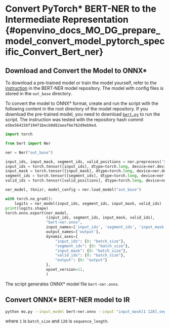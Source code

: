 # Convert PyTorch* BERT-NER to the Intermediate Representation {#openvino_docs_MO_DG_prepare_model_convert_model_pytorch_specific_Convert_Bert_ner}

## Download and Convert the Model to ONNX*

To download a pre-trained model or train the model yourself, refer
to the [instruction](https://github.com/kamalkraj/BERT-NER/blob/dev/README.md) in the
BERT-NER model repository. The model with config files is stored in the `out_base` directory.

To convert the model to ONNX* format, create and run the script with the following content in the root
directory of the model repository. If you download the pre-trained model, you need
to download [`bert.py`](https://github.com/kamalkraj/BERT-NER/blob/dev/bert.py) to run the script.
The instruction was tested with the repository hash commit `e5be564156f194f1becb0d82aeaf6e762d9eb9ed`.

```python
import torch

from bert import Ner

ner = Ner("out_base")

input_ids, input_mask, segment_ids, valid_positions = ner.preprocess('Steve went to Paris')
input_ids = torch.tensor([input_ids], dtype=torch.long, device=ner.device)
input_mask = torch.tensor([input_mask], dtype=torch.long, device=ner.device)
segment_ids = torch.tensor([segment_ids], dtype=torch.long, device=ner.device)
valid_ids = torch.tensor([valid_positions], dtype=torch.long, device=ner.device)

ner_model, tknizr, model_config = ner.load_model("out_base")

with torch.no_grad():
    logits = ner_model(input_ids, segment_ids, input_mask, valid_ids)
print(logits.shape)
torch.onnx.export(ner_model,
                  (input_ids, segment_ids, input_mask, valid_ids),
                  "bert-ner.onnx",
                  input_names=['input_ids', 'segment_ids', 'input_mask', 'valid_ids'],
                  output_names=['output'],
                  dynamic_axes={
                      "input_ids": {0: "batch_size"},
                      "segment_ids": {0: "batch_size"},
                      "input_mask": {0: "batch_size"},
                      "valid_ids": {0: "batch_size"},
                      "output": {0: "output"}
                  },
                  opset_version=11,
                  )
```

The script generates ONNX* model file `bert-ner.onnx`.

## Convert ONNX* BERT-NER model to IR

```bash
python mo.py --input_model bert-ner.onnx --input "input_mask[1 128],segment_ids[1 128],input_ids[1 128]"
```

where `1` is `batch_size` and `128` is `sequence_length`.